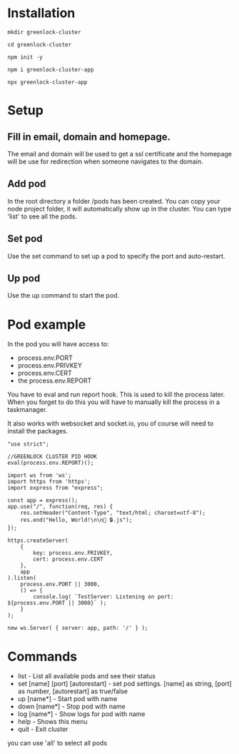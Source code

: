 
# Installation

`mkdir greenlock-cluster`

`cd greenlock-cluster`

`npm init -y`

`npm i greenlock-cluster-app`

`npx greenlock-cluster-app`


# Setup

## Fill in email, domain and homepage. 
The email and domain will be used to get a ssl certificate and the homepage 
will be use for redirection when someone navigates to the domain.

## Add pod
In the root directory a folder /pods has been created. You can copy your node
project folder, it will automatically show up in the cluster.
You can type 'list' to see all the pods.

## Set pod
Use the set command to set up a pod to specify the port and auto-restart.

## Up pod
Use the up command to start the pod.


# Pod example
In the pod you will have access to:
- process.env.PORT
- process.env.PRIVKEY
- process.env.CERT
- the process.env.REPORT

You have to eval and run report hook. This is used to kill the process later.
When you forget to do this you will have to manually kill the process in 
a taskmanager.

It also works with websocket and socket.io, you of course will need to install 
the packages.

```
"use strict";

//GREENLOCK CLUSTER PID HOOK
eval(process.env.REPORT)();

import ws from 'ws';
import https from 'https';
import express from "express";

const app = express();
app.use("/", function(req, res) {
    res.setHeader("Content-Type", "text/html; charset=utf-8");
    res.end("Hello, World!\n\n💚 🔒.js");
});

https.createServer(
    {
        key: process.env.PRIVKEY,
        cert: process.env.CERT
    }, 
    app
).listen( 
    process.env.PORT || 3000,
    () => {
        console.log( `TestServer: Listening on port: ${process.env.PORT || 3000}` );
    }
);

new ws.Server( { server: app, path: '/' } );
```


# Commands

- list                              - List all available pods and see their status
- set  [name] [port] [autorestart]  - set pod settings. [name] as string, [port] as number, [autorestart] as true/false
- up   [name*]                      - Start pod with name
- down [name*]                      - Stop pod with name
- log  [name*]                      - Show logs for pod with name
- help                              - Shows this menu
- quit                              - Exit cluster


you can use 'all' to select all pods
